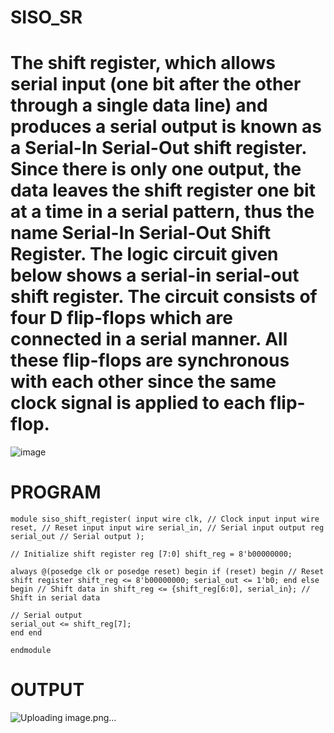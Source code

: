 # SISO_SR
# The shift register, which allows serial input (one bit after the other through a single data line) and produces a serial output is known as a Serial-In Serial-Out shift register. Since there is only one output, the data leaves the shift register one bit at a time in a serial pattern, thus the name Serial-In Serial-Out Shift Register. The logic circuit given below shows a serial-in serial-out shift register. The circuit consists of four D flip-flops which are connected in a serial manner. All these flip-flops are synchronous with each other since the same clock signal is applied to each flip-flop. 
![image](https://github.com/RESMIRNAIR/SISO_SR/assets/154305926/778bf654-f276-4c56-ab9b-33de0e21eac9)
# PROGRAM
```
module siso_shift_register( input wire clk, // Clock input input wire reset, // Reset input input wire serial_in, // Serial input output reg serial_out // Serial output );

// Initialize shift register reg [7:0] shift_reg = 8'b00000000;

always @(posedge clk or posedge reset) begin if (reset) begin // Reset shift register shift_reg <= 8'b00000000; serial_out <= 1'b0; end else begin // Shift data in shift_reg <= {shift_reg[6:0], serial_in}; // Shift in serial data

// Serial output
serial_out <= shift_reg[7];
end end

endmodule
```
# OUTPUT
![Uploading image.png…]()
